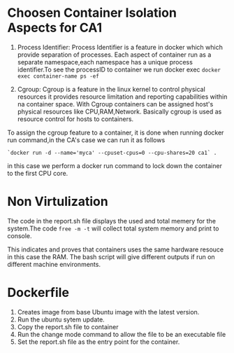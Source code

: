 # Choosen Container Isolation Aspects for CA1

1. Process Identifier:
 Process Identifier is a feature in docker which which provide separation of processes. Each aspect of container run as a separate namespace,each namespace has a unique process identifier.To see the processID to container we run docker exec
    `docker exec container-name ps -ef`
  

2. Cgroup:
  Cgroup is a feature in the linux kernel to control physical resources it provides resource limitation and reporting capabilities within na container space. With Cgroup containers can be assigned host's physical resources like CPU,RAM,Network.
  Basically cgroup is used as resource control for hosts to containers.

  To assign the cgroup feature to a container, it is done when running docker run command,in the CA's case 
  we can run it as follows

    `docker run -d --name='myca' --cpuset-cpus=0 --cpu-shares=20 ca1` .

  in this case we perform a docker run command to lock down the container to the first CPU core.

  # Non Virtulization 

  The code in the report.sh file displays the used and total memery for the system.The code `free -m -t` will
  collect total system memory and print to console.

  This indicates and proves that containers uses the same hardware resouce in this case the RAM.
  The bash script will give different outputs if run on different machine environments.

# Dockerfile

1. Creates image from base Ubuntu image with the latest version.
2. Run the ubuntu sytem update.
3. Copy the report.sh file to container
4. Run the change mode command to allow the file to be an executable file
5. Set the report.sh file as the entry point for the container.
